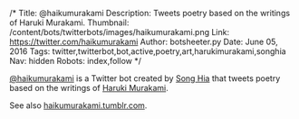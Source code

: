 /*
Title: @haikumurakami
Description: Tweets poetry based on the writings of Haruki Murakami.
Thumbnail: /content/bots/twitterbots/images/haikumurakami.png
Link: https://twitter.com/haikumurakami
Author: botsheeter.py
Date: June 05, 2016
Tags: twitter,twitterbot,bot,active,poetry,art,harukimurakami,songhia
Nav: hidden
Robots: index,follow
*/

[@haikumurakami](https://twitter.com/haikumurakami) is a Twitter bot created by [Song Hia](https://twitter.com/SongHia) that tweets poetry based on the writings of [Haruki Murakami](https://en.wikipedia.org/wiki/Haruki_Murakami).

See also [haikumurakami.tumblr.com](http://haikumurakami.tumblr.com/).

